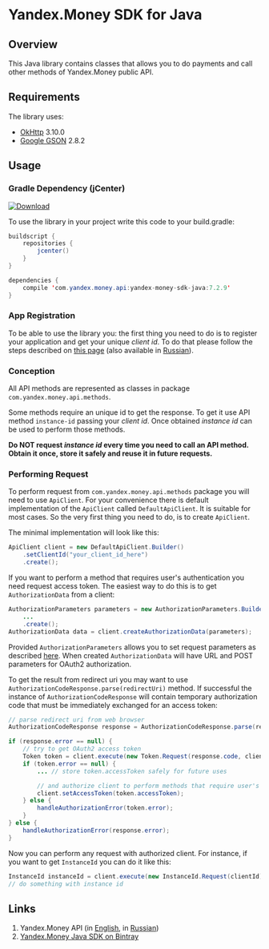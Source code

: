 # Yandex.Money SDK for Java

## Overview

This Java library contains classes that allows you to do payments and call other methods of Yandex.Money public API.

## Requirements

The library uses:

* [OkHttp][1] 3.10.0
* [Google GSON][2] 2.8.2

## Usage

### Gradle Dependency (jCenter)

[![Download](https://api.bintray.com/packages/yandex-money/maven/yandex-money-sdk-java/images/download.svg)](https://bintray.com/yandex-money/maven/yandex-money-sdk-java/_latestVersion)

To use the library in your project write this code to your build.gradle:

```java
buildscript {
    repositories {
        jcenter()
    }
}

dependencies {
    compile 'com.yandex.money.api:yandex-money-sdk-java:7.2.9'
}
```

### App Registration

To be able to use the library you: the first thing you need to do is to register your application and get your unique
*client id*. To do that please follow the steps described on [this page][3] (also available in [Russian][4]).

### Conception

All API methods are represented as classes in package `com.yandex.money.api.methods`.

Some methods require an unique id to get the response. To get it use API method `instance-id` passing your *client id*.
Once obtained *instance id* can be used to perform those methods.

**Do NOT request *instance id* every time you need to call an API method. Obtain it once, store it safely and reuse it
in future requests.**

### Performing Request

To perform request from `com.yandex.money.api.methods` package you will need to use `ApiClient`. For your convenience
there is default implementation of the `ApiClient` called  `DefaultApiClient`. It is suitable for most cases. So the
very first thing you need to do, is to create `ApiClient`.

The minimal implementation will look like this:

```Java
ApiClient client = new DefaultApiClient.Builder()
    .setClientId("your_client_id_here")
    .create();
```

If you want to perform a method that requires user's authentication you need request access token. The easiest way to
do this is to get `AuthorizationData` from a client:

```Java
AuthorizationParameters parameters = new AuthorizationParameters.Builder()
    ...
    .create();
AuthorizationData data = client.createAuthorizationData(parameters);
```

Provided `AuthorizationParameters` allows you to set request parameters as described [here][9]. When created
`AuthorizationData` will have URL and POST parameters for OAuth2 authorization.

To get the result from redirect uri you may want to use `AuthorizationCodeResponse.parse(redirectUri)` method. If
successful the instance of `AuthorizationCodeResponse` will contain temporary authorization code that must be
immediately exchanged for an access token:

```Java
// parse redirect uri from web browser
AuthorizationCodeResponse response = AuthorizationCodeResponse.parse(redirectUri);

if (response.error == null) {
    // try to get OAuth2 access token
    Token token = client.execute(new Token.Request(response.code, client.getClientId(), myRedirectUri, myClientSecret));
    if (token.error == null) {
        ... // store token.accessToken safely for future uses

        // and authorize client to perform methods that require user's authentication
        client.setAccessToken(token.accessToken);
    } else {
        handleAuthorizationError(token.error);
    }
} else {
    handleAuthorizationError(response.error);
}
```

Now you can perform any request with authorized client. For instance, if you want to get `InstanceId` you can do it like
this:

```Java
InstanceId instanceId = client.execute(new InstanceId.Request(clientId));
// do something with instance id
```

## Links

1. Yandex.Money API (in [English][5], in [Russian][6])
2. [Yandex.Money Java SDK on Bintray][8]

[1]: http://square.github.io/okhttp/
[2]: https://code.google.com/p/google-gson/
[3]: http://api.yandex.com/money/doc/dg/tasks/register-client.xml
[4]: http://api.yandex.ru/money/doc/dg/tasks/register-client.xml
[5]: http://api.yandex.com/money/
[6]: http://api.yandex.ru/money/
[7]: http://www.joda.org/joda-time/
[8]: https://bintray.com/yandex-money/maven/yandex-money-sdk-java/view
[9]: https://tech.yandex.com/money/doc/dg/reference/request-access-token-docpage/

